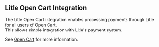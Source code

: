 Litle Open Cart Integration
---------------------------

The Litle Open Cart integration enables processing payments through Litle for all users of Open Cart.  
This allows simple integration with Litle's payment system.

See [Open Cart]("http://www.opencart.com/") for more information.

